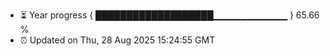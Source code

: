 - ⏳ Year progress { ███████████████████▁▁▁▁▁▁▁▁▁▁▁ } 65.66 %
- ⏰ Updated on Thu, 28 Aug 2025 15:24:55 GMT

